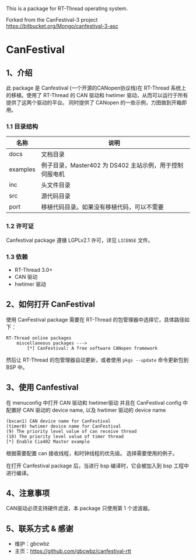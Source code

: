 This is a package for RT-Thread operating system.

Forked from the CanFestival-3 project https://bitbucket.org/Mongo/canfestival-3-asc

# CanFestival

## 1、介绍

此 package 是 Canfestival (一个开源的CANopen协议栈)在 RT-Thread 系统上的移植。使用了
 RT-Thread 的 CAN 驱动和 hwtimer 驱动，从而可以运行于所有提供了这两个驱动的平台。
同时提供了 CANopen 的一些示例，力图做到开箱即用。

### 1.1 目录结构

| 名称 | 说明 |
| ---- | ---- |
| docs  | 文档目录 |
| examples | 例子目录，Master402 为 DS402 主站示例，用于控制伺服电机|
| inc  | 头文件目录 |
| src  | 源代码目录 |
| port | 移植代码目录。如果没有移植代码，可以不需要 |

### 1.2 许可证

Canfestival package 遵循 LGPLv2.1 许可，详见 `LICENSE` 文件。

### 1.3 依赖

- RT-Thread 3.0+
- CAN 驱动
- hwtimer 驱动

## 2、如何打开 CanFestival

使用 CanFestival package 需要在 RT-Thread 的包管理器中选择它，具体路径如下：

```
RT-Thread online packages
    miscellaneous packages --->
        [*] CanFestival: A free software CANopen framework
```

然后让 RT-Thread 的包管理器自动更新，或者使用 `pkgs --update` 命令更新包到 BSP 中。

## 3、使用 Canfestival

在 menuconfig 中打开 CAN 驱动和 hwtimer驱动
并且在  CanFestival config 中配置好 CAN 驱动的 device name, 以及 hwtimer 驱动的 device name
```
(bxcan1) CAN device name for CanFestival
(timer0) hwtimer device name for CanFestival
(9) The priority level value of can receive thread
(10) The priority level value of timer thread
[*] Enable Cia402 Master example
```
根据需要配置 can 接收线程，和时钟线程的优先级。
选择需要使用的例子。

在打开 Canfestival package 后，当进行 bsp 编译时，它会被加入到 bsp 工程中进行编译。

## 4、注意事项

 CAN驱动必须支持硬件滤波，本 package 只使用第 1 个滤波器。 

## 5、联系方式 & 感谢

* 维护：gbcwbz
* 主页：https://github.com/gbcwbz/canfestival-rtt
